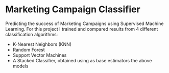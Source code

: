 # Marketing Campaign Classifier
Predicting the success of Marketing Campaigns using Supervised Machine Learning.
For this project I trained and compared results from 4 different classification algorithms:
- K-Nearest Neighbors (KNN)
- Random Forest
- Support Vector Machines
- A Stacked Classifier, obtained using as base estimators the above models